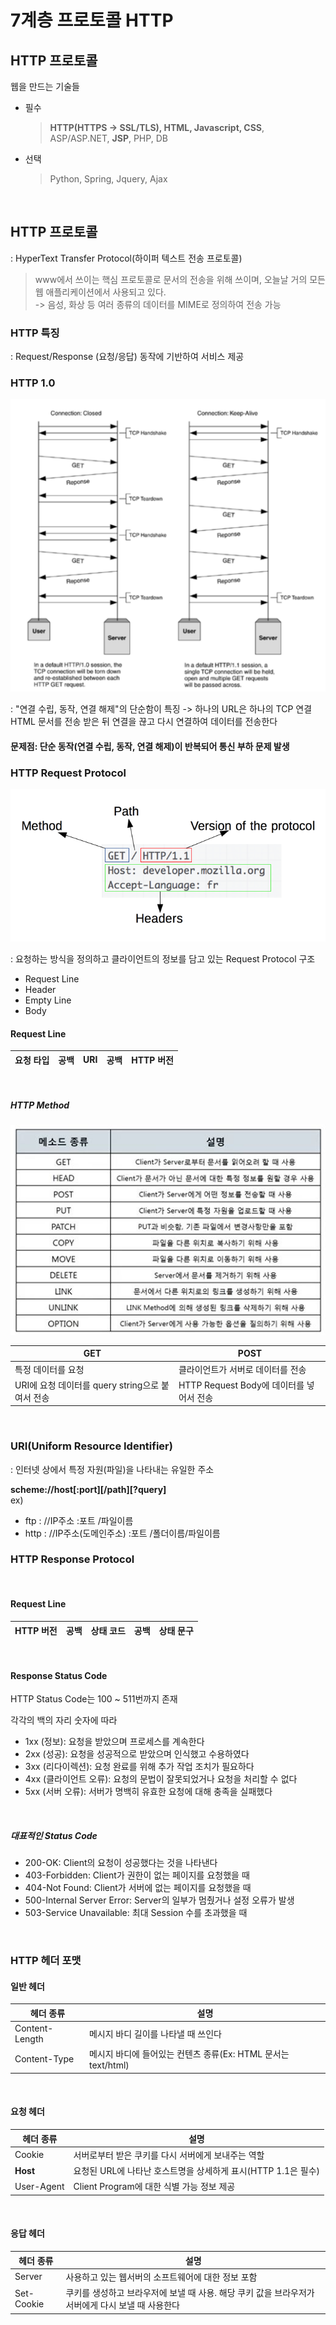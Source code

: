 # 7계층 프로토콜 HTTP

## HTTP 프로토콜

웹을 만드는 기술들

- 필수

  > **HTTP(HTTPS -> SSL/TLS), HTML, Javascript, CSS**, ASP/ASP.NET, **JSP**, PHP, DB

- 선택
  > Python, Spring, Jquery, Ajax

<br>

## HTTP 프로토콜

: HyperText Transfer Protocol(하이퍼 텍스트 전송 프로토콜)

> www에서 쓰이는 핵심 프로토콜로 문서의 전송을 위해 쓰이며, 오늘날 거의 모든 웹 애플리케이션에서 사용되고 있다.  
>  -> 음성, 화상 등 여러 종류의 데이터를 MIME로 정의하여 전송 가능

### HTTP 특징

: Request/Response (요청/응답) 동작에 기반하여 서비스 제공

### HTTP 1.0

![httpdiff](img/httpdiff.png)

: "연결 수립, 동작, 연결 해제"의 단순함이 특징 -> 하나의 URL은 하나의 TCP 연결
HTML 문서를 전송 받은 뒤 연결을 끊고 다시 연결하여 데이터를 전송한다

#### 문제점: 단순 동작(연결 수립, 동작, 연결 해제)이 반복되어 통신 부하 문제 발생

### HTTP Request Protocol

![req](img/request.png)

: 요청하는 방식을 정의하고 클라이언트의 정보를 담고 있는 Request Protocol 구조

- Request Line
- Header
- Empty Line
- Body

#### Request Line

| **요청 타입** | 공백 | **URI** | 공백 | HTTP 버전 |
| ------------- | ---- | ------- | ---- | --------- |

<br>

##### HTTP Method

![method](img/method.jpg)

| GET                                              | POST                                     |
| ------------------------------------------------ | ---------------------------------------- |
| 특정 데이터를 요청                               | 클라이언트가 서버로 데이터를 전송        |
| URI에 요청 데이터를 query string으로 붙여서 전송 | HTTP Request Body에 데이터를 넣어서 전송 |

<br>

### URI(Uniform Resource Identifier)
: 인터넷 상에서 특정 자원(파일)을 나타내는 유일한 주소

**scheme://host[:port][/path][?query]**   
ex) 
- ftp  : //IP주소 :포트 /파일이름
- http : //IP주소(도메인주소) :포트 /폴더이름/파일이름

### HTTP Response Protocol

<br>

#### Request Line

| **HTTP 버전** | 공백 | **상태 코드** | 공백 | 상태 문구 |
| ------------- | ---- | ------- | ---- | --------- |

<br>

#### Response Status Code

HTTP Status Code는 100 ~ 511번까지 존재

각각의 백의 자리 숫자에 따라

- 1xx (정보): 요청을 받았으며 프로세스를 계속한다
- 2xx (성공): 요청을 성공적으로 받았으며 인식했고 수용하였다
- 3xx (리다이렉션): 요청 완료를 위해 추가 작업 조치가 필요하다
- 4xx (클라이언트 오류): 요청의 문법이 잘못되었거나 요청을 처리할 수 없다
- 5xx (서버 오류): 서버가 명백히 유효한 요청에 대해 충족을 실패했다

<br>

##### 대표적인 Status Code
- 200-OK: Client의 요청이 성공했다는 것을 나타낸다
- 403-Forbidden: Client가 권한이 없는 페이지를 요청했을 때
- 404-Not Found: Client가 서버에 없는 페이지를 요청했을 때
- 500-Internal Server Error: Server의 일부가 멈췄거나 설정 오류가 발생
- 503-Service Unavailable: 최대 Session 수를 초과했을 때

<br>

### HTTP 헤더 포맷

#### 일반 헤더

|헤더 종류|설명|
|-|-|
|Content-Length|메시지 바디 길이를 나타낼 때 쓰인다|
|Content-Type|메시지 바디에 들어있는 컨텐츠 종류(Ex: HTML 문서는 text/html)|

<br>

#### 요청 헤더

|헤더 종류|설명|
|-|-|
|Cookie|서버로부터 받은 쿠키를 다시 서버에게 보내주는 역할|
|**Host**|요청된 URL에 나타난 호스트명을 상세하게 표시(HTTP 1.1은 필수)|
|User-Agent|Client Program에 대한 식별 가능 정보 제공|

<br>

#### 응답 헤더

|헤더 종류|설명|
|-|-|
|Server|사용하고 있는 웹서버의 소프트웨어에 대한 정보 포함|
|Set-Cookie|쿠키를 생성하고 브라우저에 보낼 때 사용. 해당 쿠키 값을 브라우저가 서버에게 다시 보낼 때 사용한다|